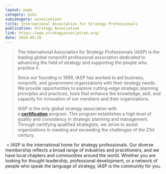 ```yaml
---
layout: page
category: wiki
subcategory: associations
title: International Association for Strategy Professionals
publication: Strategy Association
link: https://www.strategyassociation.org/
date: 2024-09-28
---
```


> The International Association for Strategy Professionals (IASP) is the leading global nonprofit professional association dedicated to advancing the field of strategy and supporting the people who practice it.
>
> Since our founding in 1999, IASP has worked to aid business, nonprofit, and government organizations with their strategy needs. We provide opportunities to explore cutting-edge strategic planning principles and practices, tools that enhance the knowledge, skill, and capacity for innovation of our members and their organizations.
>
> IASP is the only global strategy association with a [**certification**](https://www.strategyassociation.org/page/StrategyCertificationProgram) program. This program establishes a high level of quality and consistency in strategic planning and management. Through certifying qualified strategists, we strive to assist organizations in meeting and exceeding the challenges of the 21st century.
>
 > IASP is the international home for strategy professionals. Our diverse membership reflects a broad range of industries and practitioners, and we have local chapters and communities around the world. Whether you are looking for thought leadership, professional development, or a network of people who speak the language of strategy, IASP is the community for you.
